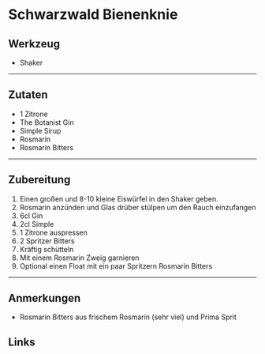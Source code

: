 Schwarzwald Bienenknie
=====================


Werkzeug
--------

* Shaker

***

Zutaten
-------

* 1 Zitrone
* The Botanist Gin
* Simple Sirup
* Rosmarin
* Rosmarin Bitters

***

Zubereitung
-----------

1. Einen großen und 8-10 kleine Eiswürfel in den Shaker geben.
2. Rosmarin anzünden und Glas drüber stülpen um den Rauch einzufangen
3. 6cl Gin
4. 2cl Simple
5. 1 Zitrone auspressen
7. 2 Spritzer Bitters
8. Kräftig schütteln
9. Mit einem Rosmarin Zweig garnieren
10. Optional einen Float mit ein paar Spritzern Rosmarin Bitters

***

Anmerkungen
-----------

* Rosmarin Bitters aus frischem Rosmarin (sehr viel) und Prima Sprit

Links
-----------
